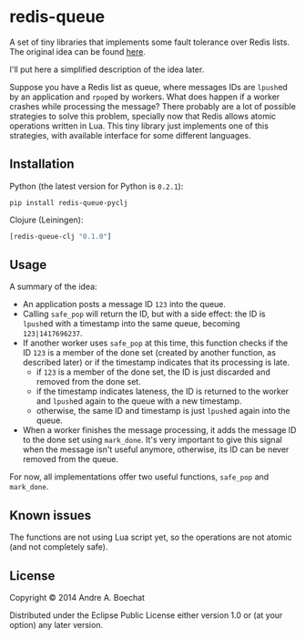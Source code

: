 # redis-queue

A set of tiny libraries that implements some fault tolerance over Redis lists. The
original idea can be found [here](http://antirez.com/post/250).

I'll put here a simplified description of the idea later.

Suppose you have a Redis list as queue, where messages IDs are `lpush`ed by an 
application and `rpop`ed by workers. What does happen if a worker crashes while 
processing the message? There probably are a lot of possible strategies to solve
this problem, specially now that Redis allows atomic operations written in Lua.
This tiny library just implements one of this strategies, with available
interface for some different languages.

## Installation 

Python (the latest version for Python is ``0.2.1``):

```
pip install redis-queue-pyclj
```

Clojure (Leiningen):

```clojure
[redis-queue-clj "0.1.0"]
```

## Usage

A summary of the idea:

* An application posts a message ID `123` into the queue.
* Calling `safe_pop` will return the ID, but with a side effect: the ID is 
`lpush`ed with a timestamp into the same queue, becoming `123|1417696237`.
* If another worker uses `safe_pop` at this time, this function checks if 
the ID `123` is a member of the done set (created by another function, as 
described later) or if the timestamp indicates that its processing is late.
    * if `123` is a member of the done set, the ID is just discarded and 
removed from the done set.
    * if the timestamp indicates lateness, the ID is returned to the worker
and `lpush`ed again to the queue with a new timestamp.
    * otherwise, the same ID and timestamp is just `lpush`ed again into the
queue.
* When a worker finishes the message processing, it adds the message 
ID to the done set using `mark_done`. It's very important to give this 
signal when the message isn't useful anymore, otherwise, its ID can be never
removed from the queue.

For now, all implementations offer two useful functions, `safe_pop` and `mark_done`.

## Known issues

The functions are not using Lua script yet, so the operations are not 
atomic (and not completely safe).

## License

Copyright © 2014 Andre A. Boechat

Distributed under the Eclipse Public License either version 1.0 or (at
your option) any later version.
